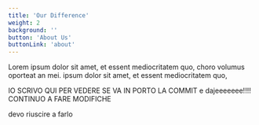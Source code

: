```yaml
---
title: 'Our Difference'
weight: 2
background: ''
button: 'About Us'
buttonLink: 'about'
---
```


Lorem ipsum dolor sit amet, et essent mediocritatem quo, choro volumus oporteat an mei. ipsum dolor sit amet, et essent mediocritatem quo,


IO SCRIVO QUI PER VEDERE SE VA IN PORTO LA COMMIT e dajeeeeeee!!!! CONTINUO A FARE MODIFICHE

devo riuscire a farlo
